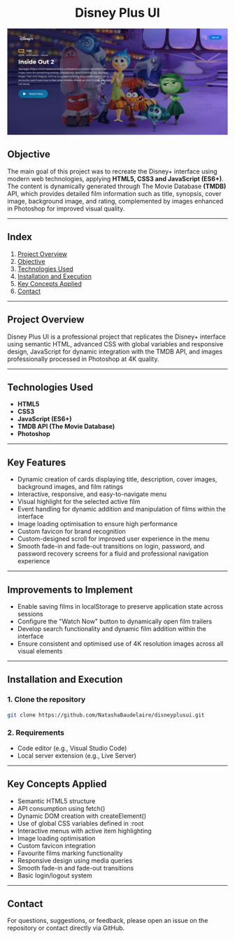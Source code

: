 <h1 align="center">
  Disney Plus UI
</h1>

![Image](HOME.gif)

## Objective

The main goal of this project was to recreate the Disney+ interface using modern web technologies, applying **HTML5, CSS3 and JavaScript (ES6+)**. The content is dynamically generated through The Movie Database **(TMDB)** API, which provides detailed film information such as title, synopsis, cover image, background image, and rating, complemented by images enhanced in Photoshop for improved visual quality.

***

## Index

1. [Project Overview](#project-overview)  
2. [Objective](#objective)  
3. [Technologies Used](#technologies-used)  
4. [Installation and Execution](#installation-and-execution)  
5. [Key Concepts Applied](#key-concepts-applied)  
6. [Contact](#contact)  

***

## Project Overview

Disney Plus UI is a professional project that replicates the Disney+ interface using semantic HTML, advanced CSS with global variables and responsive design, JavaScript for dynamic integration with the TMDB API, and images professionally processed in Photoshop at 4K quality.

***

## Technologies Used

- **HTML5**  
- **CSS3**  
- **JavaScript (ES6+)**  
- **TMDB API (The Movie Database)**
- **Photoshop**

***

## Key Features

- Dynamic creation of cards displaying title, description, cover images, background images, and film ratings
- Interactive, responsive, and easy-to-navigate menu
- Visual highlight for the selected active film
- Event handling for dynamic addition and manipulation of films within the interface
- Image loading optimisation to ensure high performance
- Custom favicon for brand recognition
- Custom-designed scroll for improved user experience in the menu
- Smooth fade-in and fade-out transitions on login, password, and password recovery screens for a fluid and professional navigation experience 

***

## Improvements to Implement

- Enable saving films in localStorage to preserve application state across sessions
- Configure the "Watch Now" button to dynamically open film trailers
- Develop search functionality and dynamic film addition within the interface
- Ensure consistent and optimised use of 4K resolution images across all visual elements

***

## Installation and Execution

### 1. Clone the repository  
```bash
git clone https://github.com/NatashaBaudelaire/disneyplusui.git
```

### 2. Requirements  
- Code editor (e.g., Visual Studio Code)  
- Local server extension (e.g., Live Server)  

***

## Key Concepts Applied

- Semantic HTML5 structure
- API consumption using fetch()
- Dynamic DOM creation with createElement()
- Use of global CSS variables defined in :root
- Interactive menus with active item highlighting
- Image loading optimisation
- Custom favicon integration
- Favourite films marking functionality
- Responsive design using media queries
- Smooth fade-in and fade-out transitions
- Basic login/logout system
***

## Contact

For questions, suggestions, or feedback, please open an issue on the repository or contact directly via GitHub.